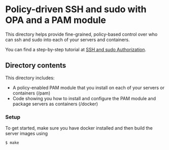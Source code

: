 # Policy-driven SSH and sudo with OPA and a PAM module

This directory helps provide fine-grained, policy-based control over who can
ssh and sudo into each of your servers and containers.

You can find a step-by-step tutorial at [SSH and sudo Authorization](http://www.openpolicyagent.org/docs/ssh-and-sudo-authorization).


## Directory contents

This directory includes:

* A policy-enabled PAM module that you install on each of your servers or containers (/pam)
* Code showing you how to install and configure the PAM module and package servers as containers  (/docker)

### Setup

To get started, make sure you have docker installed and then build the server
images using

```shell
$ make
```

